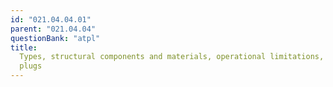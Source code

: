 ```yaml
---
id: "021.04.04.01"
parent: "021.04.04"
questionBank: "atpl"
title:
  Types, structural components and materials, operational limitations, thermal
  plugs
---
```

